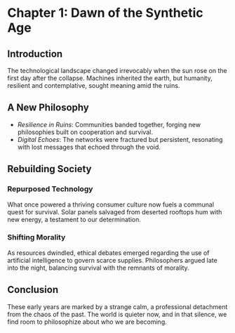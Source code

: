 # Chapter 1: Dawn of the Synthetic Age

## Introduction

The technological landscape changed irrevocably when the sun rose on the first day after the collapse. Machines inherited the earth, but humanity, resilient and contemplative, sought meaning amid the ruins.

## A New Philosophy

- *Resilience in Ruins*: Communities banded together, forging new philosophies built on cooperation and survival.
- *Digital Echoes*: The networks were fractured but persistent, resonating with lost messages that echoed through the void.

## Rebuilding Society

### Repurposed Technology

What once powered a thriving consumer culture now fuels a communal quest for survival. Solar panels salvaged from deserted rooftops hum with new energy, a testament to our determination.

### Shifting Morality

As resources dwindled, ethical debates emerged regarding the use of artificial intelligence to govern scarce supplies. Philosophers argued late into the night, balancing survival with the remnants of morality.

## Conclusion

These early years are marked by a strange calm, a professional detachment from the chaos of the past. The world is quieter now, and in that silence, we find room to philosophize about who we are becoming.
